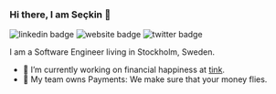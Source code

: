 ### Hi there, I am Seçkin 👋

![linkedin badge](https://img.shields.io/badge/linkedin-Seçkin_Savaşçı-0077b5?style=flat-square&link=https://www.linkedin.com/in/savasci&logo=linkedin)
![website badge](https://img.shields.io/badge/website-savasci.org-yellow?style=flat-square&link=https://savasci.org)
![twitter badge](https://img.shields.io/badge/twitter-@seckin206-1da1f2?style=flat-square&link=https://twitter.com/seckin206&logo=twitter)


I am a Software Engineer living in Stockholm, Sweden.

- 🔭 I’m currently working on financial happiness at [tink](https://tink.com).
- 💸 My team owns Payments: We make sure that your money flies.

<!--
**seckin206/seckin206** is a ✨ _special_ ✨ repository because its `README.md` (this file) appears on your GitHub profile.

Here are some ideas to get you started:

- 🔭 I’m currently working on ...
- 🌱 I’m currently learning ...
- 👯 I’m looking to collaborate on ...
- 🤔 I’m looking for help with ...
- 💬 Ask me about ...
- 📫 How to reach me: ...
- 😄 Pronouns: ...
- ⚡ Fun fact: ...
-->
